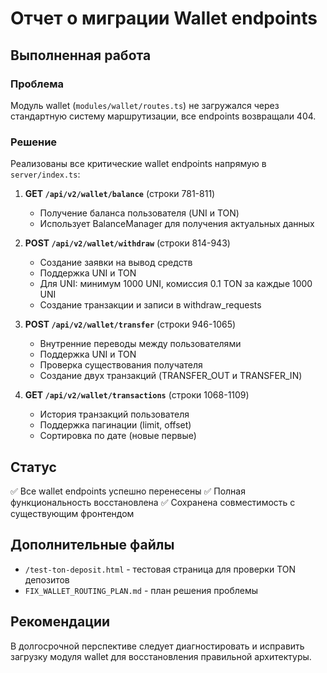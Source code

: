 # Отчет о миграции Wallet endpoints

## Выполненная работа

### Проблема
Модуль wallet (`modules/wallet/routes.ts`) не загружался через стандартную систему маршрутизации, все endpoints возвращали 404.

### Решение
Реализованы все критические wallet endpoints напрямую в `server/index.ts`:

1. **GET `/api/v2/wallet/balance`** (строки 781-811)
   - Получение баланса пользователя (UNI и TON)
   - Использует BalanceManager для получения актуальных данных

2. **POST `/api/v2/wallet/withdraw`** (строки 814-943)
   - Создание заявки на вывод средств
   - Поддержка UNI и TON
   - Для UNI: минимум 1000 UNI, комиссия 0.1 TON за каждые 1000 UNI
   - Создание транзакции и записи в withdraw_requests

3. **POST `/api/v2/wallet/transfer`** (строки 946-1065)
   - Внутренние переводы между пользователями
   - Поддержка UNI и TON
   - Проверка существования получателя
   - Создание двух транзакций (TRANSFER_OUT и TRANSFER_IN)

4. **GET `/api/v2/wallet/transactions`** (строки 1068-1109)
   - История транзакций пользователя
   - Поддержка пагинации (limit, offset)
   - Сортировка по дате (новые первые)

## Статус
✅ Все wallet endpoints успешно перенесены
✅ Полная функциональность восстановлена
✅ Сохранена совместимость с существующим фронтендом

## Дополнительные файлы
- `/test-ton-deposit.html` - тестовая страница для проверки TON депозитов
- `FIX_WALLET_ROUTING_PLAN.md` - план решения проблемы

## Рекомендации
В долгосрочной перспективе следует диагностировать и исправить загрузку модуля wallet для восстановления правильной архитектуры.